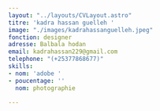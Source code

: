 ```yaml
---
layout: "../layouts/CVLayout.astro"
titre: 'kadra hassan guelleh '
image: "./images/kadrahassanguelleh.jpeg"
fonction: designer
adresse: Balbala hodan
email: kadrahassan229@gmail.com
telephone: "(+25377868677)"
skills:
- nom: 'adobe '
- poucentage: ''
  nom: photographie

---
```

#